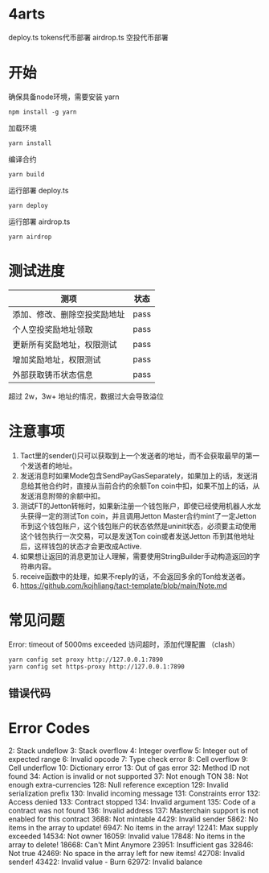 # 4arts
  
deploy.ts tokens代币部署
airdrop.ts 空投代币部署

# 开始
确保具备node环境，需要安装 yarn 
```shell
npm install -g yarn 
```
加载环境
```shell
yarn install
```

编译合约
```shell
yarn build
```
运行部署 deploy.ts  
```shell
yarn deploy
```
运行部署 airdrop.ts  
```shell
yarn airdrop
```
# 测试进度
|测项|状态|
|---|----|
| 添加、修改、删除空投奖励地址| pass |  
| 个人空投奖励地址领取|pass| 
| 更新所有奖励地址，权限测试 | pass |  
| 增加奖励地址，权限测试 | pass|  
| 外部获取铸币状态信息 | pass |  

超过 2w，3w+ 地址的情况，数据过大会导致溢位

# 注意事项
1. Tact里的sender()只可以获取到上一个发送者的地址，而不会获取最早的第一个发送者的地址。
2. 发送消息时如果Mode包含SendPayGasSeparately，如果加上的话，发送消息给其他合约时，直接从当前合约的余额Ton coin中扣，如果不加上的话，从发送消息附带的余额中扣。
3. 测试FT的Jetton转帐时，如果新注册一个钱包账户，即使已经使用机器人水龙头获得一定的测试Ton coin，并且调用Jetton Master合约mint了一定Jetton币到这个钱包账户，这个钱包账户的状态依然是uninit状态，必须要主动使用这个钱包执行一次交易，可以是发送Ton coin或者发送Jetton 币到其他地址后，这样钱包的状态才会更改成Active.
4. 如果想让返回的消息更加让人理解，需要使用StringBuilder手动构造返回的字符串内容。
5. receive函数中的处理，如果不reply的话，不会返回多余的Ton给发送者。
6. https://github.com/kojhliang/tact-template/blob/main/Note.md

# 常见问题

Error: timeout of 5000ms exceeded
访问超时，添加代理配置 （clash）
```shell
yarn config set proxy http://127.0.0.1:7890 
yarn config set https-proxy http://127.0.0.1:7890
```
## 错误代码
# Error Codes
2: Stack undeflow
3: Stack overflow
4: Integer overflow
5: Integer out of expected range
6: Invalid opcode
7: Type check error
8: Cell overflow
9: Cell underflow
10: Dictionary error
13: Out of gas error
32: Method ID not found
34: Action is invalid or not supported
37: Not enough TON
38: Not enough extra-currencies
128: Null reference exception
129: Invalid serialization prefix
130: Invalid incoming message
131: Constraints error
132: Access denied
133: Contract stopped
134: Invalid argument
135: Code of a contract was not found
136: Invalid address
137: Masterchain support is not enabled for this contract
3688: Not mintable
4429: Invalid sender
5862: No items in the array to update!
6947: No items in the array!
12241: Max supply exceeded
14534: Not owner
16059: Invalid value
17848: No items in the array to delete!
18668: Can't Mint Anymore
23951: Insufficient gas
32846: Not true
42469: No space in the array left for new items!
42708: Invalid sender!
43422: Invalid value - Burn
62972: Invalid balance